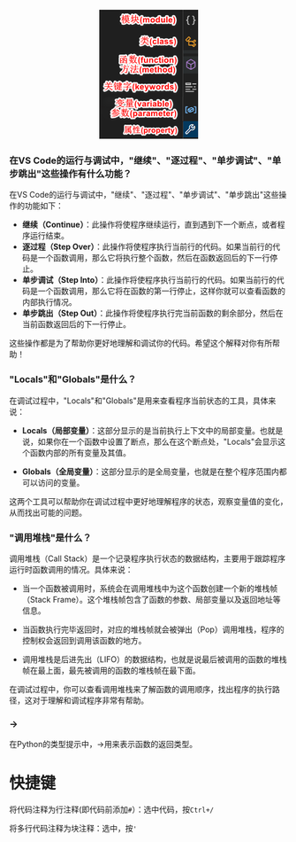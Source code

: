 <p align="center">
<img src="https://github.com/aa1555/Repository/blob/main/Misc/img/vscode%E5%9B%BE%E6%A0%87.png?raw=true" alt="图片加载中">
</p>

### 在VS Code的运行与调试中，"继续"、"逐过程"、"单步调试"、"单步跳出"这些操作有什么功能？

在VS Code的运行与调试中，"继续"、"逐过程"、"单步调试"、"单步跳出"这些操作的功能如下：

- **继续（Continue）**：此操作将使程序继续运行，直到遇到下一个断点，或者程序运行结束。
- **逐过程（Step Over）**：此操作将使程序执行当前行的代码。如果当前行的代码是一个函数调用，那么它将执行整个函数，然后在函数返回后的下一行停止。
- **单步调试（Step Into）**：此操作将使程序执行当前行的代码。如果当前行的代码是一个函数调用，那么它将在函数的第一行停止，这样你就可以查看函数的内部执行情况。
- **单步跳出（Step Out）**：此操作将使程序执行完当前函数的剩余部分，然后在当前函数返回后的下一行停止。

这些操作都是为了帮助你更好地理解和调试你的代码。希望这个解释对你有所帮助！

### "Locals"和"Globals"是什么？
在调试过程中，"Locals"和"Globals"是用来查看程序当前状态的工具，具体来说：

- **Locals（局部变量）**：这部分显示的是当前执行上下文中的局部变量。也就是说，如果你在一个函数中设置了断点，那么在这个断点处，"Locals"会显示这个函数内部的所有变量及其值。

- **Globals（全局变量）**：这部分显示的是全局变量，也就是在整个程序范围内都可以访问的变量。

这两个工具可以帮助你在调试过程中更好地理解程序的状态，观察变量值的变化，从而找出可能的问题。

### "调用堆栈"是什么？
调用堆栈（Call Stack）是一个记录程序执行状态的数据结构，主要用于跟踪程序运行时函数调用的情况。具体来说：

- 当一个函数被调用时，系统会在调用堆栈中为这个函数创建一个新的堆栈帧（Stack Frame）。这个堆栈帧包含了函数的参数、局部变量以及返回地址等信息。

- 当函数执行完毕返回时，对应的堆栈帧就会被弹出（Pop）调用堆栈，程序的控制权会返回到调用该函数的地方。

- 调用堆栈是后进先出（LIFO）的数据结构，也就是说最后被调用的函数的堆栈帧在最上面，最先被调用的函数的堆栈帧在最下面。

在调试过程中，你可以查看调用堆栈来了解函数的调用顺序，找出程序的执行路径，这对于理解和调试程序非常有帮助。

### ->
在Python的类型提示中，->用来表示函数的返回类型。

# 快捷键

将代码注释为行注释(即代码前添加`#`）：选中代码，按`Ctrl+/`

将多行代码注释为块注释：选中，按`'`

